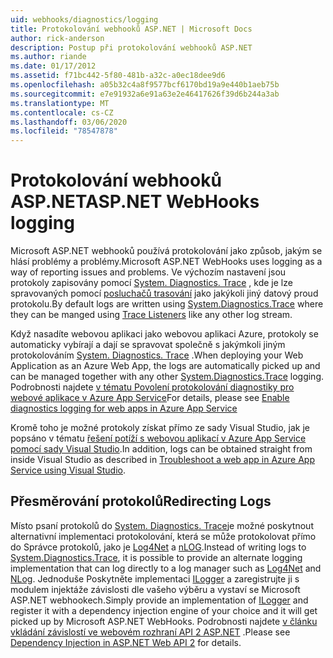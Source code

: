 ```yaml
---
uid: webhooks/diagnostics/logging
title: Protokolování webhooků ASP.NET | Microsoft Docs
author: rick-anderson
description: Postup při protokolování webhooků ASP.NET
ms.author: riande
ms.date: 01/17/2012
ms.assetid: f71bc442-5f80-481b-a32c-a0ec18dee9d6
ms.openlocfilehash: a05b32c4a8f9577bcf6170bd19a9e440b1aeb75b
ms.sourcegitcommit: e7e91932a6e91a63e2e46417626f39d6b244a3ab
ms.translationtype: MT
ms.contentlocale: cs-CZ
ms.lasthandoff: 03/06/2020
ms.locfileid: "78547878"
---
```

# <a name="aspnet-webhooks-logging"></a><span data-ttu-id="4e444-103">Protokolování webhooků ASP.NET</span><span class="sxs-lookup"><span data-stu-id="4e444-103">ASP.NET WebHooks logging</span></span>

<span data-ttu-id="4e444-104">Microsoft ASP.NET webhooků používá protokolování jako způsob, jakým se hlásí problémy a problémy.</span><span class="sxs-lookup"><span data-stu-id="4e444-104">Microsoft ASP.NET WebHooks uses logging as a way of reporting issues and problems.</span></span> <span data-ttu-id="4e444-105">Ve výchozím nastavení jsou protokoly zapisovány pomocí [System. Diagnostics. Trace](https://msdn.microsoft.com/library/system.diagnostics.trace) , kde je lze spravovaných pomocí [posluchačů trasování](https://msdn.microsoft.com/library/system.diagnostics.tracelistener.aspx) jako jakýkoli jiný datový proud protokolu.</span><span class="sxs-lookup"><span data-stu-id="4e444-105">By default logs are written using [System.Diagnostics.Trace](https://msdn.microsoft.com/library/system.diagnostics.trace) where they can be manged using [Trace Listeners](https://msdn.microsoft.com/library/system.diagnostics.tracelistener.aspx) like any other log stream.</span></span>

<span data-ttu-id="4e444-106">Když nasadíte webovou aplikaci jako webovou aplikaci Azure, protokoly se automaticky vybírají a dají se spravovat společně s jakýmkoli jiným protokolováním [System. Diagnostics. Trace](https://msdn.microsoft.com/library/system.diagnostics.trace) .</span><span class="sxs-lookup"><span data-stu-id="4e444-106">When deploying your Web Application as an Azure Web App, the logs are automatically picked up and can be managed together with any other [System.Diagnostics.Trace](https://msdn.microsoft.com/library/system.diagnostics.trace) logging.</span></span> <span data-ttu-id="4e444-107">Podrobnosti najdete [v tématu Povolení protokolování diagnostiky pro webové aplikace v Azure App Service](https://azure.microsoft.com/documentation/articles/web-sites-enable-diagnostic-log/)</span><span class="sxs-lookup"><span data-stu-id="4e444-107">For details, please see [Enable diagnostics logging for web apps in Azure App Service](https://azure.microsoft.com/documentation/articles/web-sites-enable-diagnostic-log/)</span></span>

<span data-ttu-id="4e444-108">Kromě toho je možné protokoly získat přímo ze sady Visual Studio, jak je popsáno v tématu [řešení potíží s webovou aplikací v Azure App Service pomocí sady Visual Studio](https://azure.microsoft.com/documentation/articles/web-sites-dotnet-troubleshoot-visual-studio/#webserverlogs).</span><span class="sxs-lookup"><span data-stu-id="4e444-108">In addition, logs can be obtained straight from inside Visual Studio as described in [Troubleshoot a web app in Azure App Service using Visual Studio](https://azure.microsoft.com/documentation/articles/web-sites-dotnet-troubleshoot-visual-studio/#webserverlogs).</span></span>

## <a name="redirecting-logs"></a><span data-ttu-id="4e444-109">Přesměrování protokolů</span><span class="sxs-lookup"><span data-stu-id="4e444-109">Redirecting Logs</span></span>

<span data-ttu-id="4e444-110">Místo psaní protokolů do [System. Diagnostics. Trace](https://msdn.microsoft.com/library/system.diagnostics.trace)je možné poskytnout alternativní implementaci protokolování, která se může protokolovat přímo do Správce protokolů, jako je [Log4Net](http://logging.apache.org/log4net/) a [nLOG](http://nlog-project.org/).</span><span class="sxs-lookup"><span data-stu-id="4e444-110">Instead of writing logs to [System.Diagnostics.Trace](https://msdn.microsoft.com/library/system.diagnostics.trace), it is possible to provide an alternate logging implementation that can log directly to a log manager such as [Log4Net](http://logging.apache.org/log4net/) and [NLog](http://nlog-project.org/).</span></span> <span data-ttu-id="4e444-111">Jednoduše Poskytněte implementaci [ILogger](https://github.com/aspnet/AspNetWebHooks/blob/master/src/Microsoft.AspNet.WebHooks.Common/Diagnostics/ILogger.cs) a zaregistrujte ji s modulem injektáže závislosti dle vašeho výběru a vystaví se Microsoft ASP.NET webhookech.</span><span class="sxs-lookup"><span data-stu-id="4e444-111">Simply provide an implementation of [ILogger](https://github.com/aspnet/AspNetWebHooks/blob/master/src/Microsoft.AspNet.WebHooks.Common/Diagnostics/ILogger.cs) and register it with a dependency injection engine of your choice and it will get picked up by Microsoft ASP.NET WebHooks.</span></span> <span data-ttu-id="4e444-112">Podrobnosti najdete [v článku vkládání závislostí ve webovém rozhraní API 2 ASP.NET](https://www.asp.net/web-api/overview/advanced/dependency-injection) .</span><span class="sxs-lookup"><span data-stu-id="4e444-112">Please see [Dependency Injection in ASP.NET Web API 2](https://www.asp.net/web-api/overview/advanced/dependency-injection) for details.</span></span>
